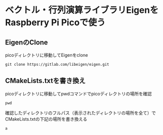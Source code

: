# ベクトル・行列演算ライブラリEigenをRaspberry Pi Picoで使う

## EigenのClone
picoディレクトリに移動してEigenをclone

```
git clone https://gitlab.com/libeigen/eigen.git
```

## CMakeLists.txtを書き換え
picoディレクトリに移動してpwdコマンドでpicoディレクトリの場所を確認

```
pwd
```

確認したディレクトリのフルパス（表示されたディレクトリの場所を全て）でCMakeLists.txtの下記の場所を書き換える

```
a
```
